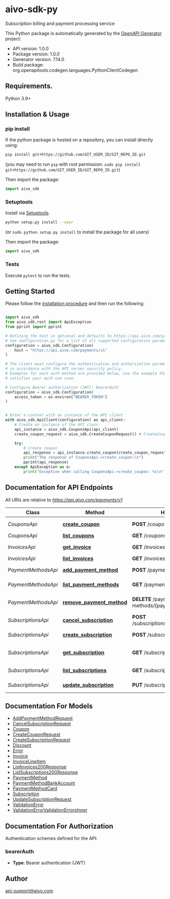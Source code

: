 # aivo-sdk-py

Subscription billing and payment processing service

This Python package is automatically generated by the [OpenAPI Generator](https://openapi-generator.tech) project:

- API version: 1.0.0
- Package version: 1.0.0
- Generator version: 7.14.0
- Build package: org.openapitools.codegen.languages.PythonClientCodegen

## Requirements.

Python 3.9+

## Installation & Usage

### pip install

If the python package is hosted on a repository, you can install directly using:

```sh
pip install git+https://github.com/GIT_USER_ID/GIT_REPO_ID.git
```

(you may need to run `pip` with root permission: `sudo pip install git+https://github.com/GIT_USER_ID/GIT_REPO_ID.git`)

Then import the package:

```python
import aivo_sdk
```

### Setuptools

Install via [Setuptools](http://pypi.python.org/pypi/setuptools).

```sh
python setup.py install --user
```

(or `sudo python setup.py install` to install the package for all users)

Then import the package:

```python
import aivo_sdk
```

### Tests

Execute `pytest` to run the tests.

## Getting Started

Please follow the [installation procedure](#installation--usage) and then run the following:

```python

import aivo_sdk
from aivo_sdk.rest import ApiException
from pprint import pprint

# Defining the host is optional and defaults to https://api.aivo.com/payments/v1
# See configuration.py for a list of all supported configuration parameters.
configuration = aivo_sdk.Configuration(
    host = "https://api.aivo.com/payments/v1"
)

# The client must configure the authentication and authorization parameters
# in accordance with the API server security policy.
# Examples for each auth method are provided below, use the example that
# satisfies your auth use case.

# Configure Bearer authorization (JWT): bearerAuth
configuration = aivo_sdk.Configuration(
    access_token = os.environ["BEARER_TOKEN"]
)


# Enter a context with an instance of the API client
with aivo_sdk.ApiClient(configuration) as api_client:
    # Create an instance of the API class
    api_instance = aivo_sdk.CouponsApi(api_client)
    create_coupon_request = aivo_sdk.CreateCouponRequest() # CreateCouponRequest | 

    try:
        # Create coupon
        api_response = api_instance.create_coupon(create_coupon_request)
        print("The response of CouponsApi->create_coupon:\n")
        pprint(api_response)
    except ApiException as e:
        print("Exception when calling CouponsApi->create_coupon: %s\n" % e)

```

## Documentation for API Endpoints

All URIs are relative to *<https://api.aivo.com/payments/v1>*

Class | Method | HTTP request | Description
------------ | ------------- | ------------- | -------------
*CouponsApi* | [**create_coupon**](docs/CouponsApi.md#create_coupon) | **POST** /coupons | Create coupon
*CouponsApi* | [**list_coupons**](docs/CouponsApi.md#list_coupons) | **GET** /coupons | List coupons
*InvoicesApi* | [**get_invoice**](docs/InvoicesApi.md#get_invoice) | **GET** /invoices/{invoiceId} | Get invoice by ID
*InvoicesApi* | [**list_invoices**](docs/InvoicesApi.md#list_invoices) | **GET** /invoices | List invoices
*PaymentMethodsApi* | [**add_payment_method**](docs/PaymentMethodsApi.md#add_payment_method) | **POST** /payment-methods | Add payment method
*PaymentMethodsApi* | [**list_payment_methods**](docs/PaymentMethodsApi.md#list_payment_methods) | **GET** /payment-methods | List payment methods
*PaymentMethodsApi* | [**remove_payment_method**](docs/PaymentMethodsApi.md#remove_payment_method) | **DELETE** /payment-methods/{paymentMethodId} | Remove payment method
*SubscriptionsApi* | [**cancel_subscription**](docs/SubscriptionsApi.md#cancel_subscription) | **POST** /subscriptions/{subscriptionId}/cancel | Cancel subscription
*SubscriptionsApi* | [**create_subscription**](docs/SubscriptionsApi.md#create_subscription) | **POST** /subscriptions | Create new subscription
*SubscriptionsApi* | [**get_subscription**](docs/SubscriptionsApi.md#get_subscription) | **GET** /subscriptions/{subscriptionId} | Get subscription by ID
*SubscriptionsApi* | [**list_subscriptions**](docs/SubscriptionsApi.md#list_subscriptions) | **GET** /subscriptions | List subscriptions
*SubscriptionsApi* | [**update_subscription**](docs/SubscriptionsApi.md#update_subscription) | **PUT** /subscriptions/{subscriptionId} | Update subscription

## Documentation For Models

- [AddPaymentMethodRequest](docs/AddPaymentMethodRequest.md)
- [CancelSubscriptionRequest](docs/CancelSubscriptionRequest.md)
- [Coupon](docs/Coupon.md)
- [CreateCouponRequest](docs/CreateCouponRequest.md)
- [CreateSubscriptionRequest](docs/CreateSubscriptionRequest.md)
- [Discount](docs/Discount.md)
- [Error](docs/Error.md)
- [Invoice](docs/Invoice.md)
- [InvoiceLineItem](docs/InvoiceLineItem.md)
- [ListInvoices200Response](docs/ListInvoices200Response.md)
- [ListSubscriptions200Response](docs/ListSubscriptions200Response.md)
- [PaymentMethod](docs/PaymentMethod.md)
- [PaymentMethodBankAccount](docs/PaymentMethodBankAccount.md)
- [PaymentMethodCard](docs/PaymentMethodCard.md)
- [Subscription](docs/Subscription.md)
- [UpdateSubscriptionRequest](docs/UpdateSubscriptionRequest.md)
- [ValidationError](docs/ValidationError.md)
- [ValidationErrorValidationErrorsInner](docs/ValidationErrorValidationErrorsInner.md)

<a id="documentation-for-authorization"></a>

## Documentation For Authorization

Authentication schemes defined for the API:
<a id="bearerAuth"></a>

### bearerAuth

- **Type**: Bearer authentication (JWT)

## Author

<api-support@aivo.com>
